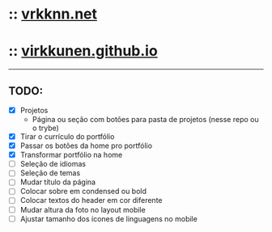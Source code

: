 # :: [vrkknn.net](https://vrkknn.net "vrkknn.net")
# :: [virkkunen.github.io](https://virkkunen.github.io "vrkknn.net alt")
---
## TODO:
- [x] Projetos
  - Página ou seção com botões para pasta de projetos (nesse repo ou o trybe)
- [x] Tirar o currículo do portfólio
- [x] Passar os botões da home pro portfólio
- [x] Transformar portfólio na home
- [ ] Seleção de idiomas
- [ ] Seleção de temas
- [ ] Mudar título da página
- [ ] Colocar sobre em condensed ou bold
- [ ] Colocar textos do header em cor diferente
- [ ] Mudar altura da foto no layout mobile
- [ ] Ajustar tamanho dos ícones de linguagens no mobile
